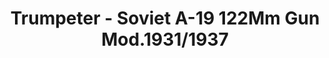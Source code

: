 ---
layout: product
title: "Trumpeter - Soviet A-19 122Mm Gun Mod.1931/1937"
price: "4500" 
desc: "N/A"
img_path: "/assets/img/TRU02325.webp"
brand: "N/A"
available: false
special_offer: false
new: false
soon: false
cat: "010000"
subcat: "013400"
subsubcat: "0N/A"
sifra: "TRU02325"
popular: false
spec: false
---